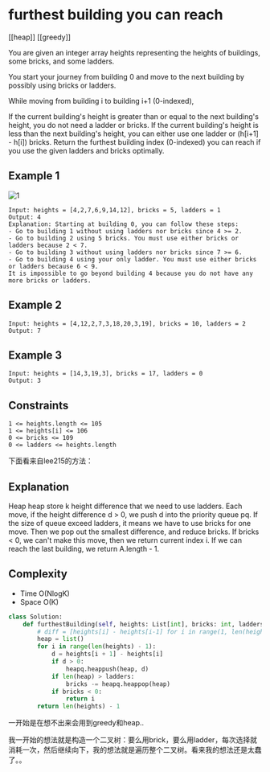 # furthest building you can reach

[[heap]] [[greedy]]

You are given an integer array heights representing the heights of buildings, some bricks, and some ladders.

You start your journey from building 0 and move to the next building by possibly using bricks or ladders.

While moving from building i to building i+1 (0-indexed),

If the current building's height is greater than or equal to the next building's height, you do not need a ladder or bricks.
If the current building's height is less than the next building's height, you can either use one ladder or (h[i+1] - h[i]) bricks.
Return the furthest building index (0-indexed) you can reach if you use the given ladders and bricks optimally.

## Example 1

![1](https://assets.leetcode.com/uploads/2020/10/27/q4.gif)

```text
Input: heights = [4,2,7,6,9,14,12], bricks = 5, ladders = 1
Output: 4
Explanation: Starting at building 0, you can follow these steps:
- Go to building 1 without using ladders nor bricks since 4 >= 2.
- Go to building 2 using 5 bricks. You must use either bricks or ladders because 2 < 7.
- Go to building 3 without using ladders nor bricks since 7 >= 6.
- Go to building 4 using your only ladder. You must use either bricks or ladders because 6 < 9.
It is impossible to go beyond building 4 because you do not have any more bricks or ladders.
```

## Example 2

```text
Input: heights = [4,12,2,7,3,18,20,3,19], bricks = 10, ladders = 2
Output: 7
```

## Example 3

```text
Input: heights = [14,3,19,3], bricks = 17, ladders = 0
Output: 3
```

## Constraints

```text
1 <= heights.length <= 105
1 <= heights[i] <= 106
0 <= bricks <= 109
0 <= ladders <= heights.length
```

下面看来自lee215的方法：

## Explanation

Heap heap store k height difference that we need to use ladders.
Each move, if the height difference d > 0,
we push d into the priority queue pq.
If the size of queue exceed ladders,
it means we have to use bricks for one move.
Then we pop out the smallest difference, and reduce bricks.
If bricks < 0, we can't make this move, then we return current index i.
If we can reach the last building, we return A.length - 1.

## Complexity

- Time O(NlogK)
- Space O(K)


```python
class Solution:
    def furthestBuilding(self, heights: List[int], bricks: int, ladders: int) -> int:
        # diff = [heights[i] - heights[i-1] for i in range(1, len(heights))]
        heap = list()
        for i in range(len(heights) - 1):
            d = heights[i + 1] - heights[i]
            if d > 0:
                heapq.heappush(heap, d)
            if len(heap) > ladders:
                bricks -= heapq.heappop(heap)
            if bricks < 0:
                return i
        return len(heights) - 1
```

一开始是在想不出来会用到greedy和heap..

我一开始的想法就是构造一个二叉树：要么用brick，要么用ladder，每次选择就消耗一次，然后继续向下，我的想法就是遍历整个二叉树。看来我的想法还是太蠢了。。
